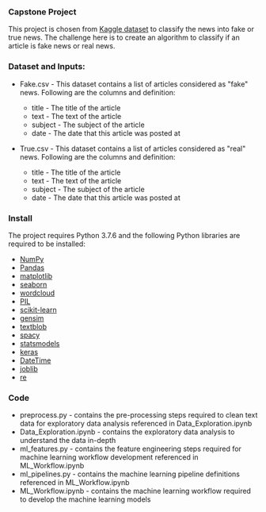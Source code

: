 ### Capstone Project

This project is chosen from [Kaggle dataset](https://www.kaggle.com/clmentbisaillon/fake-and-real-news-dataset) to 
classify the news into fake or true news. The challenge here is to create an algorithm to classify if an article is 
fake news or real news.

### Dataset and Inputs:
* Fake.csv - This dataset contains a list of articles considered as "fake" news. Following are the columns and definition:
    * title - The title of the article
    * text - The text of the article
    * subject - The subject of the article
    * date - The date that this article was posted at
    
* True.csv - This dataset contains a list of articles considered as "real" news. Following are the columns and definition:
    * title - The title of the article
    * text - The text of the article
    * subject - The subject of the article
    * date - The date that this article was posted at

### Install
The project requires Python 3.7.6 and the following Python libraries are required to be installed:

* [NumPy](http://www.numpy.org/)
* [Pandas](http://pandas.pydata.org/)
* [matplotlib](https://matplotlib.org/)
* [seaborn](https://seaborn.pydata.org/)
* [wordcloud](https://pypi.org/project/wordcloud/)
* [PIL](https://pypi.org/project/Pillow/2.2.2/)
* [scikit-learn](http://scikit-learn.org/stable/)
* [gensim](https://pypi.org/project/gensim/)
* [textblob](https://textblob.readthedocs.io/en/dev/install.html)
* [spacy](https://spacy.io/usage)
* [statsmodels](https://www.statsmodels.org/stable/install.html)
* [keras](https://pypi.org/project/Keras/)
* [DateTime](https://pypi.org/project/DateTime/)
* [joblib](https://joblib.readthedocs.io/en/latest/installing.html)
* [re](https://pypi.org/project/regex/)


### Code
* preprocess.py - contains the pre-processing steps required to clean text data for exploratory data analysis 
                    referenced in Data_Exploration.ipynb
* Data_Exploration.ipynb - contains the exploratory data analysis to understand the data in-depth
* ml_features.py - contains the feature engineering steps required for machine learning workflow development referenced 
                    in ML_Workflow.ipynb  
* ml_pipelines.py - contains the machine learning pipeline definitions referenced in ML_Workflow.ipynb 
* ML_Workflow.ipynb - contains the machine learning workflow required to develop the machine learning models
